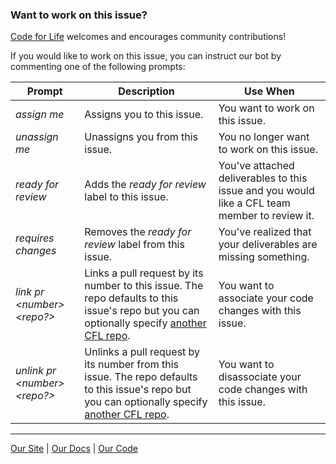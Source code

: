 ### Want to work on this issue?

[Code for Life](https://www.codeforlife.education/) welcomes and encourages community contributions!

If you would like to work on this issue, you can instruct our bot by commenting one of the following prompts:

|Prompt|Description|Use When|
|---|---|---|
|*assign me*|Assigns you to this issue.|You want to work on this issue.|
|*unassign me*|Unassigns you from this issue.|You no longer want to work on this issue.|
|*ready for review*|Adds the *ready for review* label to this issue.|You've attached deliverables to this issue and you would like a CFL team member to review it.|
|*requires changes*|Removes the *ready for review* label from this issue.|You've realized that your deliverables are missing something.|
|*link pr \<number> \<repo?>*|Links a pull request by its number to this issue. The repo defaults to this issue's repo but you can optionally specify [another CFL repo](https://github.com/orgs/ocadotechnology/repositories?q=codeforlife-).|You want to associate your code changes with this issue.|
|*unlink pr \<number> \<repo?>*|Unlinks a pull request by its number from this issue. The repo defaults to this issue's repo but you can optionally specify [another CFL repo](https://github.com/orgs/ocadotechnology/repositories?q=codeforlife-).|You want to disassociate your code changes with this issue.|

---

[Our Site](https://www.codeforlife.education/) | [Our Docs](https://docs.codeforlife.education/) | [Our Code](https://github.com/ocadotechnology/codeforlife-workspace)
